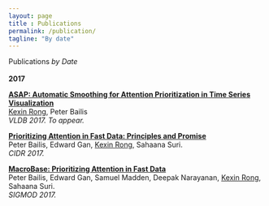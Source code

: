 ```yaml
---
layout: page
title : Publications
permalink: /publication/
tagline: "By date"
---
```

<div class="tagline">
<span class="page-title">Publications</span> <span class="page-tagline"><em>by Date</em></span>
</div>
<br>
<div class="manual-post">
<div>
  <div class="manual manual-title">
  <strong>2017</strong>
  </div>
   <p>  <div class="manual-content">
  <a href="https://arxiv.org/pdf/1703.00983.pdf">
      <b>ASAP: Automatic Smoothing for Attention Prioritization in Time Series Visualization</b></a><br>
      <u class="dotted">Kexin Rong</u>, Peter Bailis <br><i>VLDB 2017. To appear.</i>
  </div>
</p>
  <p>  <div class="manual-content">
	<a href="http://www.bailis.org/papers/fastdata-cidr2017.pdf">
      <b>Prioritizing Attention in Fast Data: Principles and Promise</b></a><br>
      Peter Bailis, Edward Gan, <u class="dotted">Kexin Rong</u>, Sahaana Suri. <br><i>CIDR 2017.</i>
  </div>
</p>
<p>  <div class="manual-content">
	<a href="http://www.bailis.org/papers/macrobase-sigmod2017.pdf">
      <b>MacroBase: Prioritizing Attention in Fast Data</b></a><br>
      Peter Bailis, Edward Gan, Samuel Madden, Deepak Narayanan, <u class="dotted">Kexin Rong</u>, Sahaana Suri. <br><i>SIGMOD 2017.</i>
  </div>
</p>
</div>